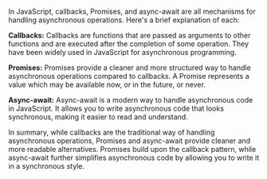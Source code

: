 In JavaScript, callbacks, Promises, and async-await are all mechanisms for handling asynchronous operations. Here's a brief explanation of each:

**Callbacks:** Callbacks are functions that are passed as arguments to other functions and are executed after the completion of some operation. They have been widely used in JavaScript for asynchronous programming.

**Promises:** Promises provide a cleaner and more structured way to handle asynchronous operations compared to callbacks. A Promise represents a value which may be available now, or in the future, or never.

**Async-await:** Async-await is a modern way to handle asynchronous code in JavaScript. It allows you to write asynchronous code that looks synchronous, making it easier to read and understand.

In summary, while callbacks are the traditional way of handling asynchronous operations, Promises and async-await provide cleaner and more readable alternatives. Promises build upon the callback pattern, while async-await further simplifies asynchronous code by allowing you to write it in a synchronous style.
